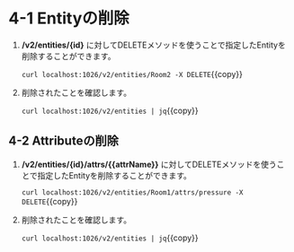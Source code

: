 # 4-1 Entityの削除

1. **/v2/entities/{id}** に対してDELETEメソッドを使うことで指定したEntityを削除することができます。

   `curl localhost:1026/v2/entities/Room2 -X DELETE`{{copy}}

2. 削除されたことを確認します。

   `curl localhost:1026/v2/entities | jq`{{copy}}

## 4-2 Attributeの削除

1. **/v2/entities/{id}/attrs/{{attrName}}** に対してDELETEメソッドを使うことで指定したEntityを削除することができます。

   `curl localhost:1026/v2/entities/Room1/attrs/pressure -X DELETE`{{copy}}

2. 削除されたことを確認します。

   `curl localhost:1026/v2/entities | jq`{{copy}}
